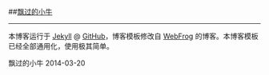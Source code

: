 ##[飘过的小牛](http://github.thinkingbar.com)

---

本博客运行于 [Jekyll](http://jekyllrb.com) @ [GitHub](http://github.com/niushuai/reading)，博客模板修改自 [WebFrog](http://webfrogs.me/) 的博客。本博客模板已经全部通用化，使用极其简单。

飘过的小牛
2014-03-20
